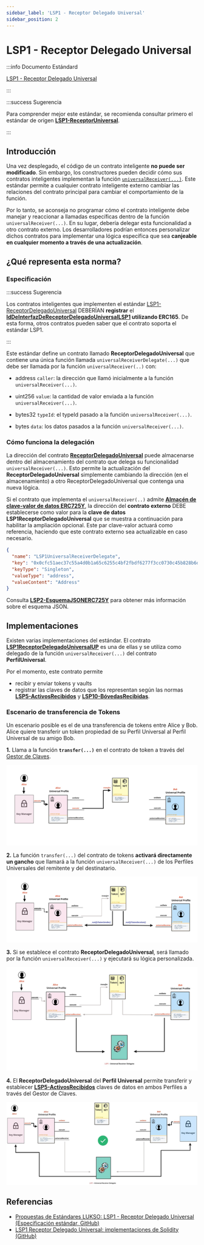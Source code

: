 ```yaml
---
sidebar_label: 'LSP1 - Receptor Delegado Universal'
sidebar_position: 2
---
```


# LSP1 - Receptor Delegado Universal

:::info Documento Estándard

[LSP1 - Receptor Delegado Universal](https://github.com/lukso-network/LIPs/blob/main/LSPs/LSP-1-UniversalReceiver.md#specification-of-the-universalreceiverdelegate)

:::

:::success Sugerencia

Para comprender mejor este estándar, se recomienda consultar primero el estándar de origen **[LSP1-ReceptorUniversal](../generic-standards/lsp1-universal-receiver.md)**.

:::

## Introducción

Una vez desplegado, el código de un contrato inteligente **no puede ser modificado**. Sin embargo, los constructores pueden decidir cómo sus contratos inteligentes implementan la función [`universalReceiver(...)`](../smart-contracts/lsp0-erc725-account.md#universalreceiver). Este estándar permite a cualquier contrato inteligente externo cambiar las relaciones del contrato principal para cambiar el comportamiento de la función.

Por lo tanto, se aconseja no programar cómo el contrato inteligente debe manejar y reaccionar a llamadas específicas dentro de la función `universalReceiver(...)`. En su lugar, debería delegar esta funcionalidad a otro contrato externo. Los desarrolladores podrían entonces personalizar dichos contratos para implementar una lógica específica que sea **canjeable en cualquier momento a través de una actualización**.

## ¿Qué representa esta norma?

### Especificación

:::success Sugerencia

Los contratos inteligentes que implementen el estándar [LSP1-ReceptorDelegadoUniversal](#) DEBERÍAN **registrar** el **[IdDeInterfazDeReceptorDelegadoUniversalLSP1](../smart-contracts/interface-ids.md) utilizando ERC165**. De esta forma, otros contratos pueden saber que el contrato soporta el estándar LSP1.

:::

Este estándar define un contrato llamado **ReceptorDelegadoUniversal** que contiene una única función llamada `universalReceiverDelegate(...)` que debe ser llamada por la función `universalReceiver(..)` con:

- address `caller`: la dirección que llamó inicialmente a la función `universalReceiver(...)`.

- uint256 `value`: la cantidad de valor enviada a la función `universalReceiver(...)`.

- bytes32 `typeId`: el typeId pasado a la función `universalReceiver(...)`.

- bytes `data`: los datos pasados a la función `universalReceiver(...)`.




### Cómo funciona la delegación

La dirección del contrato **[ReceptorDelegadoUniversal](../smart-contracts/lsp1-universal-receiver-delegate-up.md)** puede almacenarse dentro del almacenamiento del contrato que delega su funcionalidad `universalReceiver(...)`. Esto permite la actualización del **ReceptorDelegadoUniversal** simplemente cambiando la dirección (en el almacenamiento) a otro ReceptorDelegadoUniversal que contenga una nueva lógica.

Si el contrato que implementa el `universalReceiver(..)` admite **[Almacén de clave-valor de datos ERC725Y](https://github.com/ERC725Alliance/erc725/blob/main/docs/ERC-725.md#erc725y)**, la dirección del **contrato externo** DEBE establecerse como valor para la **clave de datos LSP1ReceptorDelegadoUniversal** que se muestra a continuación para habilitar la ampliación opcional. Este par clave-valor actuará como referencia, haciendo que este contrato externo sea actualizable en caso necesario.

```json
{
  "name": "LSP1UniversalReceiverDelegate",
  "key": "0x0cfc51aec37c55a4d0b1a65c6255c4bf2fbdf6277f3cc0730c45b828b6db8b47",
  "keyType": "Singleton",
  "valueType": "address",
  "valueContent": "Address"
}
```
Consulta **[LSP2-EsquemaJSONERC725Y](./lsp2-json-schema.md)** para obtener más información sobre el esquema JSON.

## Implementaciones

Existen varias implementaciones del estándar. El contrato **[LSP1ReceptorDelegadoUniversalUP](../smart-contracts/lsp1-universal-receiver-delegate-up.md)** es una de ellas y se utiliza como delegado de la función `universalReceiver(...)` del contrato **PerfilUniversal**.

Por el momento, este contrato permite

- recibir y enviar tokens y vaults
- registrar las claves de datos que los representan según las normas **[LSP5-ActivosRecibidos](https://github.com/lukso-network/LIPs/blob/main/LSPs/LSP-5-ReceivedAssets.md)** y **[LSP10-BóvedasRecibidas](https://github.com/lukso-network/LIPs/blob/main/LSPs/LSP-10-ReceivedVaults.md)**.

### Escenario de transferencia de Tokens

Un escenario posible es el de una transferencia de tokens entre Alice y Bob. Alice quiere transferir un token propiedad de su Perfil Universal al Perfil Universal de su amigo Bob.

**1.** Llama a la función **`transfer(...)`** en el contrato de token a través del [Gestor de Claves](../smart-contracts/lsp6-key-manager.md).

![executing transfer function](/img/standards/lsp1delegate/token-transfer-1.jpg)

**2.** La función `transfer(...)` del contrato de tokens **activará directamente un gancho** que llamará a la función `universalReceiver(...)` de los Perfiles Universales del remitente y del destinatario.

![token contract hooks calling universalReceiver function](/img/standards/lsp1delegate/token-transfer-2.jpg)

**3.** Si se establece el contrato **ReceptorDelegadoUniversal**, será llamado por la función `universalReceiver(...)` y ejecutará su lógica personalizada.

![universalReceiver function calling UniversalReceiverDelegate contract](/img/standards/lsp1delegate/token-transfer-3.jpg)

**4.** El **ReceptorDelegadoUniversal** del **Perfil Universal** permite transferir y establecer **[LSP5-ActivosRecibidos](https://github.com/lukso-network/LIPs/blob/main/LSPs/LSP-5-ReceivedAssets.md)** claves de datos en ambos Perfiles a través del Gestor de Claves.

![UniversalReceiverDelegate setting data keys on profile](/img/standards/lsp1delegate/token-transfer-4.jpg)

## Referencias

- [Propuestas de Estándares LUKSO: LSP1 - Receptor Delegado Universal (Especificación estándar, GitHub)](https://github.com/lukso-network/LIPs/blob/main/LSPs/LSP-1-UniversalReceiver.md)
- [LSP1 Receptor Delegado Universal: implementaciones de Solidity (GitHub)](https://github.com/lukso-network/lsp-universalprofile-smart-contracts/tree/develop/contracts/LSP1UniversalReceiver)
